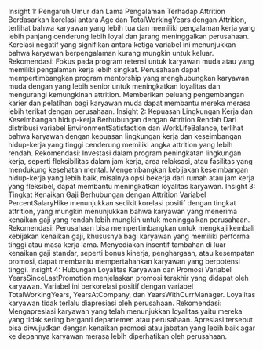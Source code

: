 Insight 1: Pengaruh Umur dan Lama Pengalaman Terhadap Attrition
Berdasarkan korelasi antara Age dan TotalWorkingYears dengan Attrition, terlihat bahwa karyawan yang lebih tua dan memiliki pengalaman kerja yang lebih panjang cenderung lebih loyal dan jarang meninggalkan perusahaan. Korelasi negatif yang signifikan antara ketiga variabel ini menunjukkan bahwa karyawan berpengalaman kurang mungkin untuk keluar.
Rekomendasi:
Fokus pada program retensi untuk karyawan muda atau yang memiliki pengalaman kerja lebih singkat.
Perusahaan dapat mempertimbangkan program mentorship yang menghubungkan karyawan muda dengan yang lebih senior untuk meningkatkan loyalitas dan mengurangi kemungkinan attrition.
Memberikan peluang pengembangan karier dan pelatihan bagi karyawan muda dapat membantu mereka merasa lebih terikat dengan perusahaan.
Insight 2: Kepuasan Lingkungan Kerja dan Keseimbangan hidup-kerja Berhubungan dengan Attrition Rendah
Dari distribusi variabel EnvironmentSatisfaction dan WorkLifeBalance, terlihat bahwa karyawan dengan kepuasan lingkungan kerja dan keseimbangan hidup-kerja yang tinggi cenderung memiliki angka attrition yang lebih rendah.
Rekomendasi:
Investasi dalam program peningkatan lingkungan kerja, seperti fleksibilitas dalam jam kerja, area relaksasi, atau fasilitas yang mendukung kesehatan mental.
Mengembangkan kebijakan keseimbangan hidup-kerja yang lebih baik, misalnya opsi bekerja dari rumah atau jam kerja yang fleksibel, dapat membantu meningkatkan loyalitas karyawan.
Insight 3: Tingkat Kenaikan Gaji Berhubungan dengan Attrition
Variabel PercentSalaryHike menunjukkan sedikit korelasi positif dengan tingkat attrition, yang mungkin menunjukkan bahwa karyawan yang menerima kenaikan gaji yang rendah lebih mungkin untuk meninggalkan perusahaan.
Rekomendasi:
Perusahaan bisa mempertimbangkan untuk mengkaji kembali kebijakan kenaikan gaji, khususnya bagi karyawan yang memiliki performa tinggi atau masa kerja lama.
Menyediakan insentif tambahan di luar kenaikan gaji standar, seperti bonus kinerja, penghargaan, atau kesempatan promosi, dapat membantu mempertahankan karyawan yang berpotensi tinggi.
Insight 4: Hubungan Loyalitas Karyawan dan Promosi
Variabel YearsSinceLastPromotion menjelaskan promosi terakhir yang didapat oleh karyawan. Variabel ini berkorelasi positif dengan variabel TotalWorkingYears, YearsAtCompany, dan YearsWithCurrManager. Loyalitas karyawan tidak terlalu diapresiasi oleh perusahaan.
Rekomendasi:
Mengapresiasi karyawan yang telah menunjukkan loyalitas yaitu mereka yang tidak sering berganti departemen atau perusahaan. Apresiasi tersebut bisa diwujudkan dengan kenaikan promosi atau jabatan yang lebih baik agar ke depannya karyawan merasa lebih diperhatikan oleh perusahaan.
